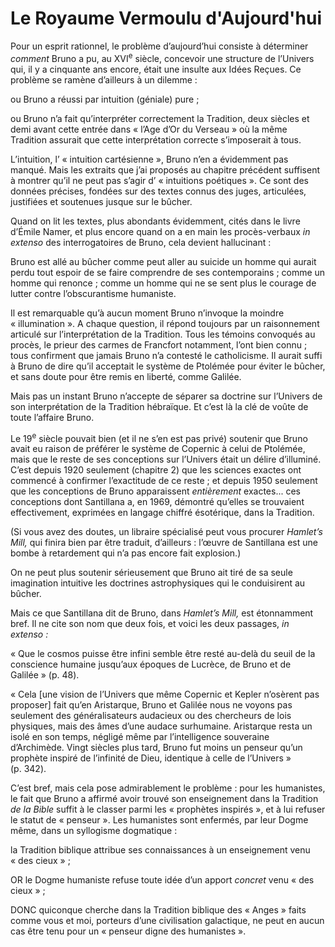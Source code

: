 # Le Royaume Vermoulu d'Aujourd'hui

Pour un esprit rationnel, le problème d’aujourd’hui consiste à déterminer *comment* Bruno a pu, au XVI<sup>e</sup> siècle, concevoir une structure de l’Univers qui, il y a cinquante ans encore, était une insulte aux Idées Reçues. Ce problème se ramène d’ailleurs à un dilemme :

ou Bruno a réussi par intuition (géniale) pure ;

ou Bruno n’a fait qu’interpréter correctement la Tradition, deux siècles et demi avant cette entrée dans « l’Age d’Or du Verseau » où la même Tradition assurait que cette interprétation correcte s’imposerait à tous.

L’intuition, l’ « intuition cartésienne », Bruno n’en a évidemment pas manqué. Mais les extraits que j’ai proposés au chapitre précédent suffisent à montrer qu’il ne peut pas s’agir d’ « intuitions poétiques ». Ce sont des données précises, fondées sur des textes connus des <span id="e9782221228517_c15.xhtml#page-214"></span>juges, articulées, justifiées et soutenues jusque sur le bûcher.

Quand on lit les textes, plus abondants évidemment, cités dans le livre d’Émile Namer, et plus encore quand on a en main les procès-verbaux *in extenso* des interrogatoires de Bruno, cela devient hallucinant :

Bruno est allé au bûcher comme peut aller au suicide un homme qui aurait perdu tout espoir de se faire comprendre de ses contemporains ; comme un homme qui renonce ; comme un homme qui ne se sent plus le courage de lutter contre l’obscurantisme humaniste.

Il est remarquable qu’à aucun moment Bruno n’invoque la moindre « illumination ». A chaque question, il répond toujours par un raisonnement articulé sur l’interprétation de la Tradition. Tous les témoins convoqués au procès, le prieur des carmes de Francfort notamment, l’ont bien connu ; tous confirment que jamais Bruno n’a contesté le catholicisme. Il aurait suffi à Bruno de dire qu’il acceptait le système de Ptolémée pour éviter le bûcher, et sans doute pour être remis en liberté, comme Galilée.

Mais pas un instant Bruno n’accepte de séparer sa doctrine sur l’Univers de son interprétation de la Tradition hébraïque. Et c’est là la clé de voûte de toute l’affaire Bruno.

Le 19<sup>e</sup> siècle pouvait bien (et il ne s’en est pas privé) soutenir que Bruno avait eu raison de préférer le système de Copernic à celui de Ptolémée, mais que le reste de ses conceptions sur l’Univers était un délire d’illuminé. C’est depuis 1920 seulement (chapitre 2) que les sciences exactes ont commencé à confirmer l’exactitude de ce reste ; et depuis 1950 seulement que les conceptions de Bruno apparaissent *entièrement* exactes... ces conceptions dont Santillana a, en 1969, démontré qu’elles se trouvaient <span id="e9782221228517_c15.xhtml#page-215"></span>effectivement, exprimées en langage chiffré ésotérique, dans la Tradition.

(Si vous avez des doutes, un libraire spécialisé peut vous procurer *Hamlet’s Mill,* qui finira bien par être traduit, d’ailleurs : l’œuvre de Santillana est une bombe à retardement qui n’a pas encore fait explosion.)

On ne peut plus soutenir sérieusement que Bruno ait tiré de sa seule imagination intuitive les doctrines astrophysiques qui le conduisirent au bûcher.

Mais ce que Santillana dit de Bruno, dans *Hamlet’s Mill,* est étonnamment bref. Il ne cite son nom que deux fois, et voici les deux passages, *in extenso :*

« Que le cosmos puisse être infini semble être resté au-delà du seuil de la conscience humaine jusqu’aux époques de Lucrèce, de Bruno et de Galilée » (p. 48).

« Cela \[une vision de l’Univers que même Copernic et Kepler n’osèrent pas proposer\] fait qu’en Aristarque, Bruno et Galilée nous ne voyons pas seulement des généralisateurs audacieux ou des chercheurs de lois physiques, mais des âmes d’une audace surhumaine. Aristarque resta un isolé en son temps, négligé même par l’intelligence souveraine d’Archimède. Vingt siècles plus tard, Bruno fut moins un penseur qu’un prophète inspiré de l’infinité de Dieu, identique à celle de l’Univers » (p. 342).

C’est bref, mais cela pose admirablement le problème : pour les humanistes, le fait que Bruno a affirmé avoir trouvé son enseignement dans la Tradition *de la Bible* suffit à le classer parmi les « prophètes inspirés », et à lui refuser le statut de « penseur ». Les humanistes sont enfermés, par leur Dogme même, dans un syllogisme dogmatique :

la Tradition biblique attribue ses connaissances à un enseignement venu « des cieux » ;

OR le Dogme humaniste refuse toute idée d’un apport *concret* venu « des cieux » ;

DONC quiconque cherche dans la Tradition biblique <span id="e9782221228517_c15.xhtml#page-216"></span>des « Anges » faits comme vous et moi, porteurs d’une civilisation galactique, ne peut en aucun cas être tenu pour un « penseur digne des humanistes ».

<span id="e9782221228517_c15.xhtml#title72"></span>

